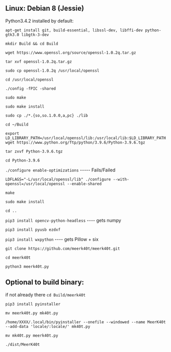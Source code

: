 Linux: Debian 8 (Jessie)
---
Python3.4.2 installed by default:

`apt-get install git, build-essential, libssl-dev, libffi-dev python-gtk3.0 libgtk-3-dev`

`mkdir Build && cd Build`

`wget https://www.openssl.org/source/openssl-1.0.2q.tar.gz`

`tar xvf openssl-1.0.2q.tar.gz`

`sudo cp openssl-1.0.2q /usr/local/openssl`

`cd /usr/local/openssl`

`./config -fPIC -shared`

`sudo make`

`sudo make install`

`sudo cp ./*.{so,so.1.0.0,a,pc} ./lib`

`cd ~/Build`


`export LD_LIBRARY_PATH=/usr/local/openssl/lib:/usr/local/lib:$LD_LIBRARY_PATH`
`wget https://www.python.org/ftp/python/3.9.6/Python-3.9.6.tgz`

`tar zxvf Python-3.9.6.tgz`

`cd Python-3.9.6`

`./configure enable-optimizations`          ----- Fails/Failed

`LDFLAGS="-L/usr/local/openssl/lib" ./configure --with-openssl=/usr/local/openssl --enable-shared`

`make`

`sudo make install`

`cd ..`


`pip3 install opencv-python-headless`       ---- gets numpy

`pip3 install pyusb ezdxf`

`pip3 install wxpython`                     ---- gets Pillow + six

`git clone https://github.com/meerk40t/meerk40t.git`

`cd meerk40t`


`python3 meerk40t.py`



Optional to build binary:
---
if not already there `cd Build/meerk40t`

`pip3 install pyinstaller`

`mv meerk40t.py mk40t.py`

`/home/XXXX/.local/bin/pyinstaller --onefile --windowed --name MeerK40t --add-data 'locale/:locale/' mk40t.py`

`mv mk40t.py meerk40t.py`


`./dist/MeerK40t`